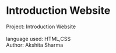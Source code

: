 # Introduction Website 
Project: Introduction Website  
<br>
language used: HTML,CSS
<br>
Author: Akshita Sharma 


